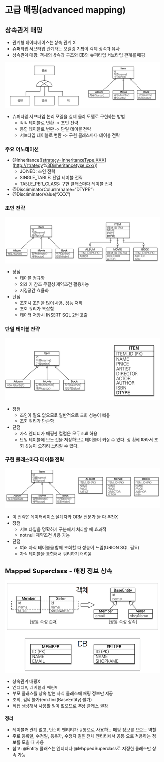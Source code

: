 # 고급 매핑(advanced mapping)

## 상속관계 매핑

* 관계형 데이터베이스는 상속 관계 X
* 슈퍼타입 서브타입 관계라는 모델링 기법이 객체 상속과 유사
* 상속관계 매핑: 객체의 상속과 구조와 DB의 슈퍼타입 서브타입 관계를 매핑

![](<../../.gitbook/assets/image (7) (1) (1) (1) (1) (1).png>)

* 슈퍼타입 서브타입 논리 모델을 실제 물리 모델로 구현하는 방법
  * 각각 테이블로 변환 -> 조인 전략
  * 통합 테이블로 변환 -> 단일 테이블 전략
  * 서브타입 테이블로 변환 -> 구현 클래스마다 테이블 전략

### 주요 어노테이션

* @Inheritance(\[[strategy=InheritanceType.XXX](http://strategy=inheritancetype.xxx)]\([http://strategy](http://strategy)%[3Dinheritancetype.xxx/](http://3dinheritancetype.xxx/)))
  * JOINED: 조인 전략
  * SINGLE\_TABLE: 단일 테이블 전략
  * TABLE\_PER\_CLASS: 구현 클래스마다 테이블 전략
* @DiscriminatorColumn(name=“DTYPE”)
* @DiscriminatorValue(“XXX”)

### 조인 전략

![조인 전략 ](<../../.gitbook/assets/image (27) (1) (1).png>)

* 장점
  * 테이블 정규화
  * 외래 키 참조 무결성 제약조건 활용가능
  * 저장공간 효율화
* 단점
  * 조회시 조인을 많이 사용, 성능 저하
  * 조회 쿼리가 복잡함
  * 데이터 저장시 INSERT SQL 2번 호출

### 단일 테이블 전략

![단일 테이블 전략](<../../.gitbook/assets/image (37) (1) (1) (1).png>)

* 장점
  * 조인이 필요 없으므로 일반적으로 조회 성능이 빠름
  * 조회 쿼리가 단순함
* 단점
  * 자식 엔티티가 매핑한 컬럼은 모두 null 허용
  * 단일 테이블에 모든 것을 저장하므로 테이블이 커질 수 있다. 상 황에 따라서 조회 성능이 오히려 느려질 수 있다.

### 구현 클래스마다 테이블 전략

![구현 클래스마다 테이블 전략](<../../.gitbook/assets/image (20) (1) (1) (1) (1).png>)

* 이 전략은 데이터베이스 설계자와 ORM 전문가 둘 다 추천X
* 장점
  * 서브 타입을 명확하게 구분해서 처리할 때 효과적
  * not null 제약조건 사용 가능
* 단점
  * 여러 자식 테이블을 함께 조회할 때 성능이 느림(UNION SQL 필요)
  * 자식 테이블을 통합해서 쿼리하기 어려움



## Mapped Superclass - 매핑 정보 상속

![](<../../.gitbook/assets/image (32) (1) (1) (1) (1).png>)

* 상속관계 매핑X
* 엔티티X, 테이블과 매핑X
* 부모 클래스를 상속 받는 자식 클래스에 매핑 정보만 제공
* 조회, 검색 불가(em.find(BaseEntity) 불가)
* 직접 생성해서 사용할 일이 없으므로 추상 클래스 권장

#### 정리

* 테이블과 관계 없고, 단순히 엔티티가 공통으로 사용하는 매핑 정보를 모으는 역할
* 주로 등록일, 수정일, 등록자, 수정자 같은 전체 엔티티에서 공통 으로 적용하는 정보를 모을 때 사용
* 참고: @Entity 클래스는 엔티티나 @MappedSuperclass로 지정한 클래스만 상속 가능
